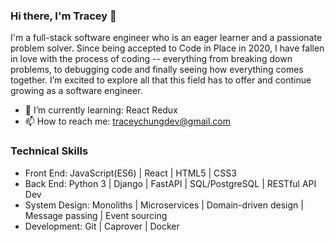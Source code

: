 ### Hi there, I'm Tracey 👋

I'm a full-stack software engineer who is an eager learner and a passionate problem solver. Since being accepted to Code in Place in 2020, I have fallen in love with the process of coding -- everything from breaking down problems, to debugging code and finally seeing how everything comes together. I’m excited to explore all that this field has to offer and continue growing as a software engineer.

- 🌱 I’m currently learning: React Redux
- 📫 How to reach me: traceychungdev@gmail.com

### Technical Skills
- Front End: JavaScript(ES6) | React | HTML5 | CSS3
- Back End: Python 3 | Django | FastAPI | SQL/PostgreSQL | RESTful API Dev
- System Design: Monoliths | Microservices | Domain-driven design | Message passing | Event sourcing
- Development: Git | Caprover | Docker

<!--
**traceychung/traceychung** is a ✨ _special_ ✨ repository because its `README.md` (this file) appears on your GitHub profile.

Here are some ideas to get you started:

- 🔭 I’m currently working on ...
- 🌱 I’m currently learning ...
- 👯 I’m looking to collaborate on ...
- 🤔 I’m looking for help with ...
- 💬 Ask me about ...
- 📫 How to reach me: ...
- 😄 Pronouns: ...
- ⚡ Fun fact: ...
-->
